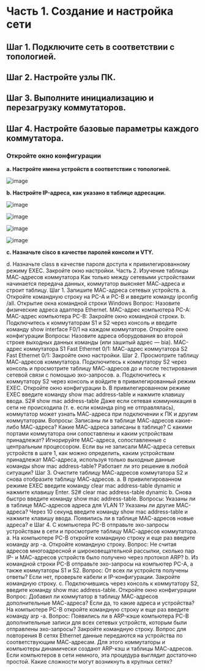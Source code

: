 # Часть 1. Создание и настройка сети

## Шаг 1. Подключите сеть в соответствии с топологией.

## Шаг 2. Настройте узлы ПК.

## Шаг 3. Выполните инициализацию и перезагрузку коммутаторов.

## Шаг 4. Настройте базовые параметры каждого коммутатора.

### Откройте окно конфигурации

**a.  Настройте имена устройств в соответствии с топологией.**

![image](https://user-images.githubusercontent.com/45486651/192097162-4ed31504-0d76-4431-9e33-f9994454239f.png)

**b.	Настройте IP-адреса, как указано в таблице адресации.**

![image](https://user-images.githubusercontent.com/45486651/192097178-aa22d876-4cea-4536-94a2-21036de3037d.png)

![image](https://user-images.githubusercontent.com/45486651/192097189-a87c7f8a-435c-48c6-8c85-69d9d639e2ae.png)

![image](https://user-images.githubusercontent.com/45486651/192097200-7a257af5-0e92-46ab-b13c-997e32b267bf.png)

![image](https://user-images.githubusercontent.com/45486651/192097207-58941ebd-5bfd-43b3-a43f-b70c7ad5359e.png)


**c.	Назначьте cisco в качестве паролей консоли и VTY.**

d.	Назначьте class в качестве пароля доступа к привилегированному режиму EXEC.
Закройте окно настройки.
Часть 2. Изучение таблицы МАС-адресов коммутатора
Как только между сетевыми устройствами начинается передача данных, коммутатор выясняет МАС-адреса и строит таблицу.
Шаг 1. Запишите МАС-адреса сетевых устройств.
a.	Откройте командную строку на PC-A и PC-B и введите команду ipconfig /all.
Открытие окна командной строки Windows
Вопрос:
Назовите физические адреса адаптера Ethernet.
MAC-адрес компьютера PC-A:
MAC-адрес компьютера PC-B:
Закройте окно командной строки.
b.	Подключитесь к коммутаторам S1 и S2 через консоль и введите команду show interface F0/1 на каждом коммутаторе.
Откройте окно конфигурации
Вопросы:
Назовите адреса оборудования во второй строке выходных данных команды (или зашитый адрес — bia).
МАС-адрес коммутатора S1 Fast Ethernet 0/1:
МАС-адрес коммутатора S2 Fast Ethernet 0/1:
Закройте окно настройки.
Шаг 2. Просмотрите таблицу МАС-адресов коммутатора.
Подключитесь к коммутатору S2 через консоль и просмотрите таблицу МАС-адресов до и после тестирования сетевой связи с помощью эхо-запросов.
a.	Подключитесь к коммутатору S2 через консоль и войдите в привилегированный режим EXEC.
Откройте окно конфигурации
b.	В привилегированном режиме EXEC введите команду show mac address-table и нажмите клавишу ввода.
S2# show mac address-table
Даже если сетевая коммуникация в сети не происходила (т. е. если команда ping не отправлялась), коммутатор может узнать МАС-адреса при подключении к ПК и другим коммутаторам.
Вопросы:
Записаны ли в таблице МАС-адресов какие-либо МАС-адреса?
Какие МАС-адреса записаны в таблице? С какими портами коммутатора они сопоставлены и каким устройствам принадлежат? Игнорируйте МАС-адреса, сопоставленные с центральным процессором.
Если вы не записали МАС-адреса сетевых устройств в шаге 1, как можно определить, каким устройствам принадлежат МАС-адреса, используя только выходные данные команды show mac address-table? Работает ли это решение в любой ситуации?
Шаг 3. Очистите таблицу МАС-адресов коммутатора S2 и снова отобразите таблицу МАС-адресов.
a.	В привилегированном режиме EXEC введите команду clear mac address-table dynamic и нажмите клавишу Enter.
S2# clear mac address-table dynamic
b.	Снова быстро введите команду show mac address-table.
Вопросы:
Указаны ли в таблице МАС-адресов адреса для VLAN 1? Указаны ли другие МАС-адреса?
Через 10 секунд введите команду show mac address-table и нажмите клавишу ввода. Появились ли в таблице МАС-адресов новые адреса?
е 
Шаг 4. С компьютера PC-B отправьте эхо-запросы устройствам в сети и просмотрите таблицу МАС-адресов коммутатора.
a.	На компьютере PC-B откройте командную строку и еще раз введите команду arp -a.
Откройте командную строку.
Вопрос:
Не считая адресов многоадресной и широковещательной рассылки, сколько пар IP- и МАС-адресов устройств было получено через протокол ARP?
b.	Из командной строки PC-B отправьте эхо-запросы на компьютер PC-A, а также коммутаторы S1 и S2.
Вопрос:
От всех ли устройств получены ответы? Если нет, проверьте кабели и IP-конфигурации.
Закройте командную строку.
c.	Подключившись через консоль к коммутатору S2, введите команду show mac address-table.
Откройте окно конфигурации
Вопрос:
Добавил ли коммутатор в таблицу МАС-адресов дополнительные МАС-адреса? Если да, то какие адреса и устройства?
На компьютере PC-B откройте командную строку и еще раз введите команду arp -a.
Вопрос:
Появились ли в ARP-кэше компьютера PC-B дополнительные записи для всех сетевых устройств, которым были отправлены эхо-запросы?
Закройте командную строку.
	Вопрос для повторения
В сетях Ethernet данные передаются на устройства по соответствующим МАС-адресам. Для этого коммутаторы и компьютеры динамически создают ARP-кэш и таблицы МАС-адресов. Если компьютеров в сети немного, эта процедура выглядит достаточно простой. Какие сложности могут возникнуть в крупных сетях?
